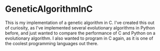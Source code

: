 # GeneticAlgorithmInC

This is my implementation of a genetic algorithm in C.
I've created this out of curiosity, as I've implemented several evolutionary algorithms in Python before, and just wanted to compare the performance of C and Python on a evolutionary algorithm. I also wanted to program in C again, as it is one of the coolest programming languages out there.